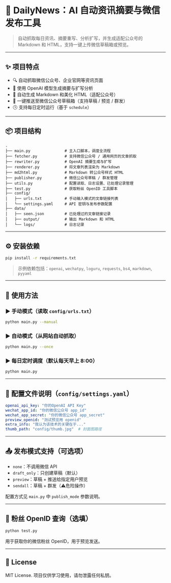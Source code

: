 # 📢 DailyNews：AI 自动资讯摘要与微信发布工具

> 自动抓取每日资讯、摘要重写、分析扩写，并生成适配公众号的 Markdown 和 HTML，支持一键上传微信草稿箱或预览。

---

## ✨ 项目特点

* 🔍 自动抓取微信公众号、企业官网等资讯页面
* 🧠 使用 OpenAI 模型生成摘要与扩写分析
* 📄 自动生成 Markdown 和美化 HTML（适配公众号）
* 🚀 一键推送至微信公众号草稿箱（支持草稿 / 预览 / 群发）
* 🕓 支持每日定时运行（基于 `schedule`）

---

## 📦 项目结构

```
.
├── main.py               # 主入口脚本，调度全流程
├── fetcher.py            # 支持微信公众号 / 通用网页的文章抓取
├── rewriter.py           # OpenAI 摘要生成与扩写
├── renderer.py           # 将文章列表渲染为 Markdown
├── md2html.py            # Markdown 转公众号样式 HTML
├── publisher.py          # 微信公众号草稿 / 群发管理
├── utils.py              # 配置读取、日志设置、已处理记录管理
├── test.py               # 获取粉丝 OpenID 工具脚本
├── config/
│   ├── urls.txt          # 手动输入模式的文章链接列表
│   └── settings.yaml     # API 密钥与发布参数配置
├── data/
│   ├── seen.json         # 已处理过的文章链接记录
│   ├── output/           # 输出 Markdown 和 HTML
│   └── logs/             # 日志记录
```

---

## ⚙️ 安装依赖

```bash
pip install -r requirements.txt
```

> 示例依赖包括：`openai`, `wechatpy`, `loguru`, `requests`, `bs4`, `markdown`, `pyyaml`

---

## 🚀 使用方法

### ▶ 手动模式（读取 `config/urls.txt`）

```bash
python main.py --manual
```

### ▶ 自动模式（从网站自动抓取）

```bash
python main.py --once
```

### ▶ 每日定时调度（默认每天早上 8:00）

```bash
python main.py
```

---

## 🔑 配置文件说明（`config/settings.yaml`）

```yaml
openai_api_key: "你的OpenAI API Key"
wechat_app_id: "你的微信公众号 app_id"
wechat_app_secret: "你的微信公众号 app_secret"
preview_openid: "测试预览用 openid"
extra_info: "我认为该技术的关键在于..."
thumb_path: "config/thumb.jpg"  # 封面图路径
```

---

## 📤 发布模式支持（可选项）

* `none`：不调用微信 API
* `draft_only`：只创建草稿（默认）
* `preview`：草稿 + 推送给指定用户预览
* `sendall`：草稿 + 群发（⚠危险操作）

配置方式见 `main.py` 中 `publish_mode` 参数说明。

---

## 🧪 粉丝 OpenID 查询（选填）

```bash
python test.py
```

用于获取你的微信粉丝 OpenID，用于预览发送。

---

## 📄 License

MIT License. 项目仅供学习使用，请勿泄露任何私钥。

